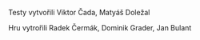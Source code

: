 Testy vytvořili Viktor Čada, Matyáš Doležal

Hru vytrořili Radek Čermák, Dominik Grader, Jan Bulant
